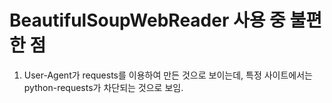 # BeautifulSoupWebReader 사용 중 불편한 점

1. User-Agent가 requests를 이용하여 만든 것으로 보이는데, 특정 사이트에서는 python-requests가 차단되는 것으로 보임.

